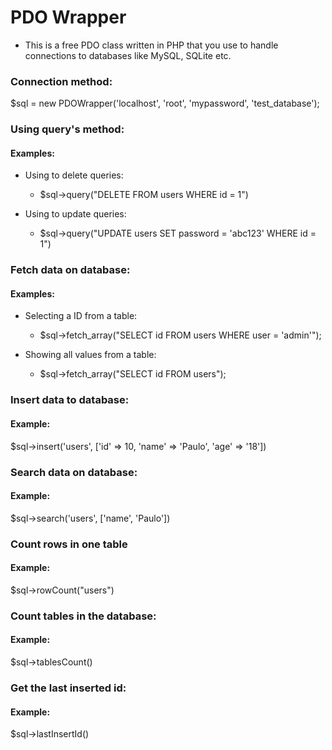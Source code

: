 # PDO Wrapper
* This is a free PDO class written in PHP that you use to handle connections to databases like MySQL, SQLite etc.

### Connection method:
$sql = new PDOWrapper('localhost', 'root', 'mypassword', 'test_database');

### Using query's method:
#### Examples:
* Using to delete queries:
    * $sql->query("DELETE FROM users WHERE id = 1")
    
* Using to update queries:
    * $sql->query("UPDATE users SET password = 'abc123' WHERE id = 1")

### Fetch data on database:
#### Examples:
* Selecting a ID from a table:
    * $sql->fetch_array("SELECT id FROM users WHERE user = 'admin'");
    
* Showing all values from a table:
    * $sql->fetch_array("SELECT id FROM users");

### Insert data to database:
#### Example:
$sql->insert('users', ['id' => 10, 'name' => 'Paulo', 'age' => '18'])

### Search data on database:
#### Example:
$sql->search('users', ['name', 'Paulo'])

### Count rows in one table
#### Example:
$sql->rowCount("users")

### Count tables in the database:
#### Example:
$sql->tablesCount()

### Get the last inserted id:
#### Example:
$sql->lastInsertId()
